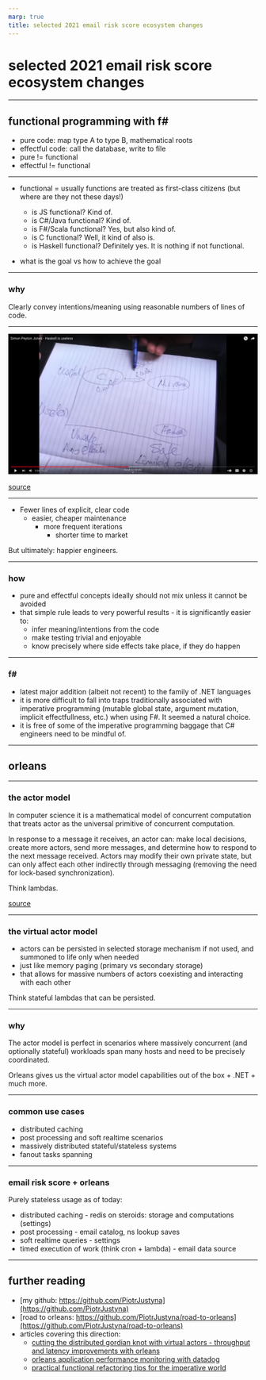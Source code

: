 ```yaml
---
marp: true
title: selected 2021 email risk score ecosystem changes
---
```


# selected 2021 email risk score ecosystem changes

---

## functional programming with f#

* pure code: map type A to type B, mathematical roots
* effectful code: call the database, write to file
* pure != functional
* effectful != functional

---

* functional = usually functions are treated as first-class citizens (but where are they not these days!)
  * is JS functional? Kind of.
  * is C#/Java functional? Kind of.
  * is F#/Scala functional? Yes, but also kind of.
  * is C functional? Well, it kind of also is.
  * is Haskell functional? Definitely yes. It is nothing if not functional.

* what is the goal vs how to achieve the goal

---

### why

Clearly convey intentions/meaning using reasonable numbers of lines of code.

---

![1](1.png)

[source](https://www.youtube.com/watch?v=iSmkqocn0oQ&t=12s)

---

* Fewer lines of explicit, clear code
    * easier, cheaper maintenance
      * more frequent iterations
        * shorter time to market

But ultimately: happier engineers.

---

### how

* pure and effectful concepts ideally should not mix unless it cannot be avoided
* that simple rule leads to very powerful results - it is significantly easier to:
  * infer meaning/intentions from the code
  * make testing trivial and enjoyable
  * know precisely where side effects take place, if they do happen

---

### f#

* latest major addition (albeit not recent) to the family of .NET languages
* it is more difficult to fall into traps traditionally associated with imperative programming (mutable global state, argument mutation, implicit effectfullness, etc.) when using F#. It seemed a natural choice.
* it is free of some of the imperative programming baggage that C# engineers need to be mindful of.

---

## orleans

---

### the actor model

In computer science it is a mathematical model of concurrent computation that treats actor as the universal primitive of concurrent computation.
  
In response to a message it receives, an actor can: make local decisions, create more actors, send more messages, and determine how to respond to the next message received. Actors may modify their own private state, but can only affect each other indirectly through messaging (removing the need for lock-based synchronization).

Think lambdas.

[source](https://en.wikipedia.org/wiki/Actor_model)

---

### the virtual actor model

* actors can be persisted in selected storage mechanism if not used, and summoned to life only when needed
* just like memory paging (primary vs secondary storage)
* that allows for massive numbers of actors coexisting and interacting with each other

Think stateful lambdas that can be persisted.

---

### why

The actor model is perfect in scenarios where massively concurrent (and optionally stateful) workloads span many hosts and need to be precisely coordinated.

Orleans gives us the virtual actor model capabilities out of the box + .NET + much more.

---

### common use cases

* distributed caching
* post processing and soft realtime scenarios
* massively distributed stateful/stateless systems
* fanout tasks spanning

---

### email risk score + orleans

Purely stateless usage as of today:

* distributed caching - redis on steroids: storage and computations (settings)
* post processing - email catalog, ns lookup saves
* soft realtime queries - settings
* timed execution of work (think cron + lambda) - email data source

---

## further reading

* [my github: https://github.com/PiotrJustyna](https://github.com/PiotrJustyna)
* [road to orleans: https://github.com/PiotrJustyna/road-to-orleans](https://github.com/PiotrJustyna/road-to-orleans)
* articles covering this direction:
  * [cutting the distributed gordian knot with virtual actors - throughput and
latency improvements with orleans](https://start.emailopen.com/publicfiles1/client_1048/files_cl1048_ca252004/Index_Piotr_Justyna.pdf)
  * [orleans application performance monitoring with
datadog](https://eo.lexisnexis.com/publicfiles1/client_1048/files_cl1048_ca271968/Orleans_-_application_performance_monitoring_with_.pdf)
  * [practical functional refactoring tips for the imperative
world](https://start.emailopen.com/publicfiles1/client_1048/files_cl1048_ca285179/practical_functional_refactoring_tips_for_the_impe.pdf)